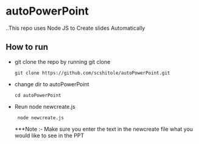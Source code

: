 # autoPowerPoint
..This repo uses Node JS to Create slides Automatically 

## How to run
- git clone the repo by running git clone 

  ``` git clone https://github.com/scshitole/autoPowerPoint.git ```

- change dir to autoPowerPoint

  ``` cd autoPowerPoint ```

- Reun node newcreate.js

  ``` node newcreate.js```

  ***Note :- Make sure you enter the text in the newcreate file what you would like to see in the PPT
